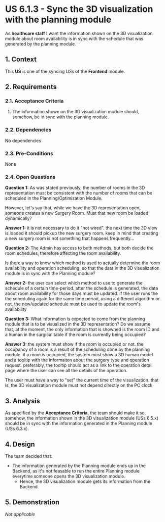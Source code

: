 # US 6.1.3 - Sync the 3D visualization with the planning module

As **healthcare staff** I want the information shown on the 3D visualization module about room availability is in sync with the schedule that was generated by the planning module.

## 1. Context

This **US** is one of the syncing USs of the **Frontend** module.

## 2. Requirements

### 2.1. Acceptance Criteria

1. The information shown on the 3D visualization module should, somehow, be in sync with the planning module.

### 2.2. Dependencies

No dependencies

### 2.3. Pre-Conditions

None

### 2.4. Open Questions

**Question 1:** As was stated previously, the number of rooms in the 3D representation must be consistent with the number of rooms that can be scheduled in the Planning/Optimization Module.

However, let's say that, while we have the 3D representation open, someone creates a new Surgery Room. Must that new room be loaded dynamically?

**Answer 1:** it is not necessary to do it "hot wired".
the next time the 3D view is loaded it should pickup the new surgery room.
keep in mind that creating a new surgery room is not something that happens frequently...

**Question 2:** The Admin has access to both methods, but both decide the room schedules, therefore affecting the room availability.

Is there a way to know which method is used to actually determine the room availability and operation scheduling, so that the data in the 3D visualization module is in sync with the Planning module?

**Answer 2:** the user can select which method to use to generate the schedule of a certain time-period. after the schedule is generated, the data about room availability for those days must be updated.
if the user runs the the scheduling again for the same time period, using a different algorithm or not, the new/updated schedule must be used to update the room's availability

**Question 3:** What information is expected to come from the planning module that is to be visualized in the 3D representation? Do we assume that, at the moment, the only information that is showned is the room ID and a human in the surgical table if the room is currently being occupied?

**Answer 3:** the system must show if the room is occupied or not. the occupancy of a room is a result of the scheduling done by the planning module.
if a room is occupied, the system must show a 3D human model and a tooltip with the informaiton about the surgery type and operation request. preferably, the tooltip should act as a link to the operation detail page where the user can see all the details of the operation.

The user must have a way to "set" the current time of the visualization. that is, the 3D visualization module must not depend directly on the PC clock

## 3. Analysis

As specified by the **Acceptance Criteria**, the team should make it so, somehow, the information shown in the 3D visualization module (USs 6.5.x) should be in sync with the information generated in the Planning module (USs 6.3.x).

## 4. Design

The team decided that:
* The information generated by the Planning module ends up in the Backend, as it's not feasable to run the entire Planning module everytime someone opens the 3D visualization module.
    * Hence, the 3D visualization module gets its information from the Backend.

## 5. Demonstration

*Not applicable*
